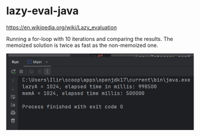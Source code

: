 # lazy-eval-java

https://en.wikipedia.org/wiki/Lazy_evaluation

Running a for-loop with 10 iterations and comparing the results.
The memoized solution is twice as fast as the non-memoized one.

![img.png](img.png)